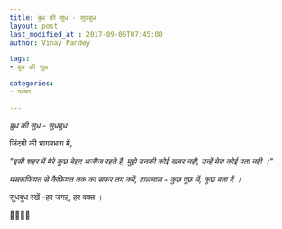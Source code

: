 ```yaml
---
title: बुध की सुध - सुधबुध
layout: post
last_modified_at : 2017-09-06T07:45:00
author: Vinay Pandey

tags:
- बुध की सुध

categories:
- मध्यम

---
```


*बुध की सुध - सुधबुध*

जिंदगी की भागमभाग में,

_"इसी शहर में मेरे कुछ बेहद अजीज रहते हैं,_
_मुझे उनकी कोई खबर नही, उन्हें मेरा कोई पता नही ।"_

*मसरूफियत से कैफ़ियत तक का सफर तय करें,*
*हालचाल -*
*कुछ पूछ लें, कुछ बता दें ।*

सुधबुध रखें -हर जगह, हर वक्त ।

🙏🌷🌷🙏
